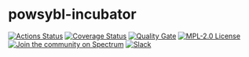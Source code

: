 # powsybl-incubator

[![Actions Status](https://github.com/powsybl/powsybl-incubator/workflows/CI/badge.svg)](https://github.com/powsybl/powsybl-incubator/actions)
[![Coverage Status](https://sonarcloud.io/api/project_badges/measure?project=com.powsybl%3Apowsybl-incubator&metric=coverage)](https://sonarcloud.io/component_measures?id=com.powsybl%3Apowsybl-incubator&metric=coverage)
[![Quality Gate](https://sonarcloud.io/api/project_badges/measure?project=com.powsybl%3Apowsybl-incubator&metric=alert_status)](https://sonarcloud.io/dashboard?id=com.powsybl%3Apowsybl-incubator)
[![MPL-2.0 License](https://img.shields.io/badge/license-MPL_2.0-blue.svg)](https://www.mozilla.org/en-US/MPL/2.0/)
[![Join the community on Spectrum](https://withspectrum.github.io/badge/badge.svg)](https://spectrum.chat/powsybl)
[![Slack](https://img.shields.io/badge/slack-powsybl-blueviolet.svg?logo=slack)](https://join.slack.com/t/powsybl/shared_invite/zt-rzvbuzjk-nxi0boim1RKPS5PjieI0rA)
